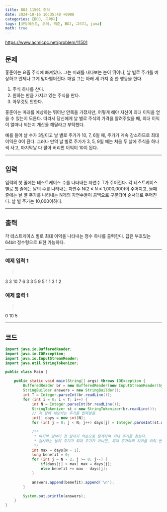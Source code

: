 ```yaml
---
title: BOJ 11501 주식
date: 2024-10-15 10:35:48 +0900
categories: [BOJ, 그리디]
tags: [코딩테스트, 코테, 백준, BOJ, 그리디, java]
math: true
---
```


<https://www.acmicpc.net/problem/11501>

## 문제
홍준이는 요즘 주식에 빠져있다. 그는 미래를 내다보는 눈이 뛰어나, 날 별로 주가를 예상하고 언제나 그게 맞아떨어진다. 매일 그는 아래 세 가지 중 한 행동을 한다.

1. 주식 하나를 산다.
2. 원하는 만큼 가지고 있는 주식을 판다.
3. 아무것도 안한다.

홍준이는 미래를 예상하는 뛰어난 안목을 가졌지만, 어떻게 해야 자신이 최대 이익을 얻을 수 있는지 모른다. 따라서 당신에게 날 별로 주식의 가격을 알려주었을 때, 최대 이익이 얼마나 되는지 계산을 해달라고 부탁했다.

예를 들어 날 수가 3일이고 날 별로 주가가 10, 7, 6일 때, 주가가 계속 감소하므로 최대 이익은 0이 된다. 그러나 만약 날 별로 주가가 3, 5, 9일 때는 처음 두 날에 주식을 하나씩 사고, 마지막날 다 팔아 버리면 이익이 10이 된다.

---
## 입력
입력의 첫 줄에는 테스트케이스 수를 나타내는 자연수 T가 주어진다. 각 테스트케이스 별로 첫 줄에는 날의 수를 나타내는 자연수 N(2 ≤ N ≤ 1,000,000)이 주어지고, 둘째 줄에는 날 별 주가를 나타내는 N개의 자연수들이 공백으로 구분되어 순서대로 주어진다. 날 별 주가는 10,000이하다.

---
## 출력
각 테스트케이스 별로 최대 이익을 나타내는 정수 하나를 출력한다. 답은 부호있는 64bit 정수형으로 표현 가능하다.

---

### 예제 입력 1
> <pre>
3
3
10 7 6
3
3 5 9
5
1 1 3 1 2
> </pre>

### 예제 출력 1
> <pre>
0
10
5
> </pre>

---
## 코드

```java
import java.io.BufferedReader;
import java.io.IOException;
import java.io.InputStreamReader;
import java.util.StringTokenizer;

public class Main {

    public static void main(String[] args) throws IOException {
        BufferedReader br = new BufferedReader(new InputStreamReader(System.in));
        StringBuilder answers = new StringBuilder();
        int T = Integer.parseInt(br.readLine());
        for (int i = 0; i < T; i++) {
            int N = Integer.parseInt(br.readLine());
            StringTokenizer st = new StringTokenizer(br.readLine());
            // 각 날에 해당하는 주가를 입력받음
            int[] days = new int[N];
            for (int j = 0; j < N; j++) days[j] = Integer.parseInt(st.nextToken());

            /**
             * 마지막 날부터 첫 날까지 역순으로 탐색하며 최대 주가를 찾는다.
             * 검사하는 날의 주가가 최대 주가가 아니면, 최대 주가와의 차이를 이익 변수에 더한다.
             */
            int max = days[N - 1];
            long benefit = 0;
            for (int j = N - 2; j >= 0; j--) {
                if(days[j] > max) max = days[j];
                else benefit += max - days[j];
            }

            answers.append(benefit).append('\n');
        }

        System.out.println(answers);
    }
}
```
